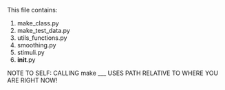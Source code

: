  This file contains:
1. make_class.py
2. make_test_data.py
3. utils_functions.py
4. smoothing.py
5. stimuli.py
6. __init__.py

NOTE TO SELF: CALLING make ___ USES PATH RELATIVE TO WHERE YOU ARE RIGHT NOW!